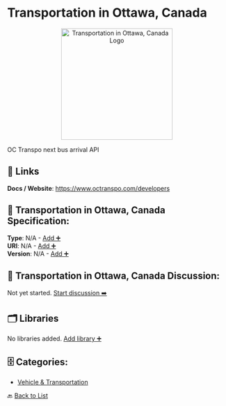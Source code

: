 # Transportation in Ottawa, Canada
<p align="center">
    <img width="256" src="https://raw.githubusercontent.com/apis-list/apis-list/main/apis/transport-for-ottawa-canada/logo_256x256.png" alt="Transportation in Ottawa, Canada Logo"/>
</p>
OC Transpo next bus arrival API

##  🔗 Links
**Docs / Website**: https://www.octranspo.com/developers

## 🧬 Transportation in Ottawa, Canada Specification:
**Type**: N/A - [Add ➕](https://github.com/apis-list/apis-list/edit/main/apis.yaml#L19875)  
**URI**: N/A - [Add ➕](https://github.com/apis-list/apis-list/edit/main/apis.yaml#L19875)  
**Version**: N/A - [Add ➕](https://github.com/apis-list/apis-list/edit/main/apis.yaml#L19875)

## 💬 Transportation in Ottawa, Canada Discussion:
Not yet started. [Start discussion ➡️](https://github.com/apis-list/apis-list/discussions/new)

## 🗂️ Libraries

No libraries added. [Add library ➕](https://github.com/apis-list/apis-list/edit/main/apis.yaml#L19875)    


## 🗄️ Categories:
- [Vehicle & Transportation](https://github.com/apis-list/apis-list#vehicle--transportation-)

🔙  [Back to List](https://github.com/apis-list/apis-list)
